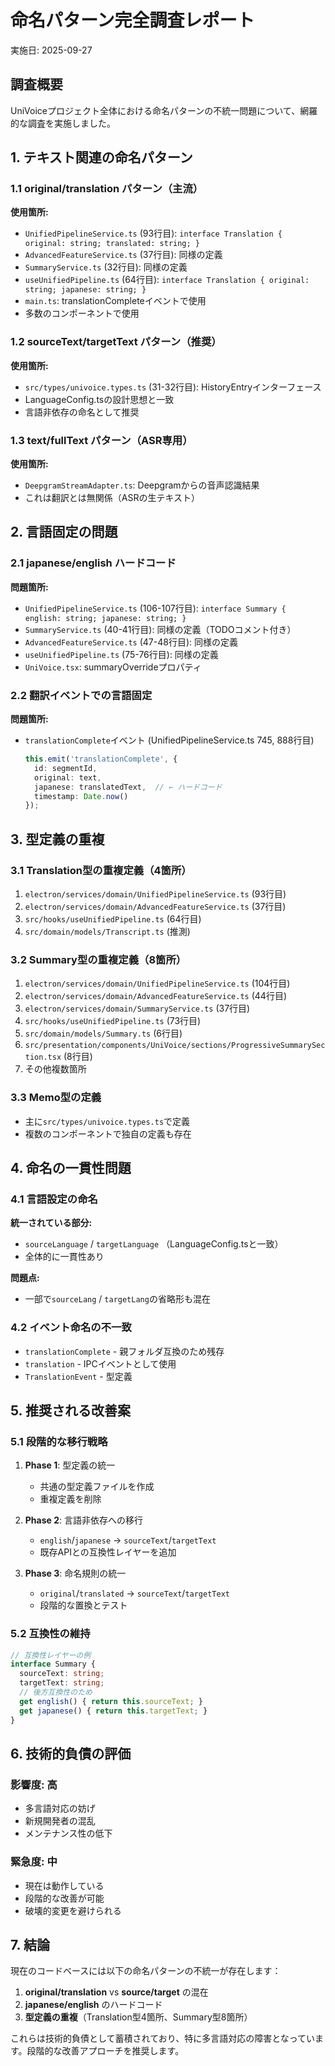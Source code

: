 # 命名パターン完全調査レポート
実施日: 2025-09-27

## 調査概要
UniVoiceプロジェクト全体における命名パターンの不統一問題について、網羅的な調査を実施しました。

## 1. テキスト関連の命名パターン

### 1.1 original/translation パターン（主流）
**使用箇所:**
- `UnifiedPipelineService.ts` (93行目): `interface Translation { original: string; translated: string; }`
- `AdvancedFeatureService.ts` (37行目): 同様の定義
- `SummaryService.ts` (32行目): 同様の定義
- `useUnifiedPipeline.ts` (64行目): `interface Translation { original: string; japanese: string; }`
- `main.ts`: translationCompleteイベントで使用
- 多数のコンポーネントで使用

### 1.2 sourceText/targetText パターン（推奨）
**使用箇所:**
- `src/types/univoice.types.ts` (31-32行目): HistoryEntryインターフェース
- LanguageConfig.tsの設計思想と一致
- 言語非依存の命名として推奨

### 1.3 text/fullText パターン（ASR専用）
**使用箇所:**
- `DeepgramStreamAdapter.ts`: Deepgramからの音声認識結果
- これは翻訳とは無関係（ASRの生テキスト）

## 2. 言語固定の問題

### 2.1 japanese/english ハードコード
**問題箇所:**
- `UnifiedPipelineService.ts` (106-107行目): `interface Summary { english: string; japanese: string; }`
- `SummaryService.ts` (40-41行目): 同様の定義（TODOコメント付き）
- `AdvancedFeatureService.ts` (47-48行目): 同様の定義
- `useUnifiedPipeline.ts` (75-76行目): 同様の定義
- `UniVoice.tsx`: summaryOverrideプロパティ

### 2.2 翻訳イベントでの言語固定
**問題箇所:**
- `translationComplete`イベント (UnifiedPipelineService.ts 745, 888行目)
  ```typescript
  this.emit('translationComplete', {
    id: segmentId,
    original: text,
    japanese: translatedText,  // ← ハードコード
    timestamp: Date.now()
  });
  ```

## 3. 型定義の重複

### 3.1 Translation型の重複定義（4箇所）
1. `electron/services/domain/UnifiedPipelineService.ts` (93行目)
2. `electron/services/domain/AdvancedFeatureService.ts` (37行目)
3. `src/hooks/useUnifiedPipeline.ts` (64行目)
4. `src/domain/models/Transcript.ts` (推測)

### 3.2 Summary型の重複定義（8箇所）
1. `electron/services/domain/UnifiedPipelineService.ts` (104行目)
2. `electron/services/domain/AdvancedFeatureService.ts` (44行目)
3. `electron/services/domain/SummaryService.ts` (37行目)
4. `src/hooks/useUnifiedPipeline.ts` (73行目)
5. `src/domain/models/Summary.ts` (6行目)
6. `src/presentation/components/UniVoice/sections/ProgressiveSummarySection.tsx` (8行目)
7. その他複数箇所

### 3.3 Memo型の定義
- 主に`src/types/univoice.types.ts`で定義
- 複数のコンポーネントで独自の定義も存在

## 4. 命名の一貫性問題

### 4.1 言語設定の命名
**統一されている部分:**
- `sourceLanguage` / `targetLanguage` （LanguageConfig.tsと一致）
- 全体的に一貫性あり

**問題点:**
- 一部で`sourceLang` / `targetLang`の省略形も混在

### 4.2 イベント命名の不一致
- `translationComplete` - 親フォルダ互換のため残存
- `translation` - IPCイベントとして使用
- `TranslationEvent` - 型定義

## 5. 推奨される改善案

### 5.1 段階的な移行戦略
1. **Phase 1**: 型定義の統一
   - 共通の型定義ファイルを作成
   - 重複定義を削除

2. **Phase 2**: 言語非依存への移行
   - `english`/`japanese` → `sourceText`/`targetText`
   - 既存APIとの互換性レイヤーを追加

3. **Phase 3**: 命名規則の統一
   - `original`/`translated` → `sourceText`/`targetText`
   - 段階的な置換とテスト

### 5.2 互換性の維持
```typescript
// 互換性レイヤーの例
interface Summary {
  sourceText: string;
  targetText: string;
  // 後方互換性のため
  get english() { return this.sourceText; }
  get japanese() { return this.targetText; }
}
```

## 6. 技術的負債の評価

### 影響度: 高
- 多言語対応の妨げ
- 新規開発者の混乱
- メンテナンス性の低下

### 緊急度: 中
- 現在は動作している
- 段階的な改善が可能
- 破壊的変更を避けられる

## 7. 結論

現在のコードベースには以下の命名パターンの不統一が存在します：
1. **original/translation** vs **source/target** の混在
2. **japanese/english** のハードコード
3. **型定義の重複**（Translation型4箇所、Summary型8箇所）

これらは技術的負債として蓄積されており、特に多言語対応の障害となっています。段階的な改善アプローチを推奨します。